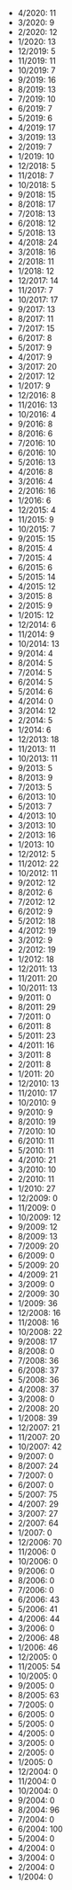 *  4/2020: 11
*  3/2020: 9
*  2/2020: 12
*  1/2020: 13
*  12/2019: 5
*  11/2019: 11
*  10/2019: 7
*  9/2019: 16
*  8/2019: 13
*  7/2019: 10
*  6/2019: 7
*  5/2019: 6
*  4/2019: 17
*  3/2019: 13
*  2/2019: 7
*  1/2019: 10
*  12/2018: 5
*  11/2018: 7
*  10/2018: 5
*  9/2018: 15
*  8/2018: 17
*  7/2018: 13
*  6/2018: 12
*  5/2018: 13
*  4/2018: 24
*  3/2018: 16
*  2/2018: 11
*  1/2018: 12
*  12/2017: 14
*  11/2017: 7
*  10/2017: 17
*  9/2017: 13
*  8/2017: 11
*  7/2017: 15
*  6/2017: 8
*  5/2017: 9
*  4/2017: 9
*  3/2017: 20
*  2/2017: 12
*  1/2017: 9
*  12/2016: 8
*  11/2016: 13
*  10/2016: 4
*  9/2016: 8
*  8/2016: 6
*  7/2016: 10
*  6/2016: 10
*  5/2016: 13
*  4/2016: 8
*  3/2016: 4
*  2/2016: 16
*  1/2016: 6
*  12/2015: 4
*  11/2015: 9
*  10/2015: 7
*  9/2015: 15
*  8/2015: 4
*  7/2015: 4
*  6/2015: 6
*  5/2015: 14
*  4/2015: 12
*  3/2015: 8
*  2/2015: 9
*  1/2015: 12
*  12/2014: 6
*  11/2014: 9
*  10/2014: 13
*  9/2014: 4
*  8/2014: 5
*  7/2014: 5
*  6/2014: 5
*  5/2014: 6
*  4/2014: 0
*  3/2014: 12
*  2/2014: 5
*  1/2014: 6
*  12/2013: 18
*  11/2013: 11
*  10/2013: 11
*  9/2013: 5
*  8/2013: 9
*  7/2013: 5
*  6/2013: 10
*  5/2013: 7
*  4/2013: 10
*  3/2013: 10
*  2/2013: 16
*  1/2013: 10
*  12/2012: 5
*  11/2012: 22
*  10/2012: 11
*  9/2012: 12
*  8/2012: 6
*  7/2012: 12
*  6/2012: 9
*  5/2012: 18
*  4/2012: 19
*  3/2012: 9
*  2/2012: 19
*  1/2012: 18
*  12/2011: 13
*  11/2011: 20
*  10/2011: 13
*  9/2011: 0
*  8/2011: 29
*  7/2011: 0
*  6/2011: 8
*  5/2011: 23
*  4/2011: 16
*  3/2011: 8
*  2/2011: 8
*  1/2011: 20
*  12/2010: 13
*  11/2010: 17
*  10/2010: 9
*  9/2010: 9
*  8/2010: 19
*  7/2010: 10
*  6/2010: 11
*  5/2010: 11
*  4/2010: 21
*  3/2010: 10
*  2/2010: 11
*  1/2010: 27
*  12/2009: 0
*  11/2009: 0
*  10/2009: 12
*  9/2009: 12
*  8/2009: 13
*  7/2009: 20
*  6/2009: 0
*  5/2009: 20
*  4/2009: 21
*  3/2009: 0
*  2/2009: 30
*  1/2009: 36
*  12/2008: 16
*  11/2008: 16
*  10/2008: 22
*  9/2008: 17
*  8/2008: 0
*  7/2008: 36
*  6/2008: 37
*  5/2008: 36
*  4/2008: 37
*  3/2008: 0
*  2/2008: 20
*  1/2008: 39
*  12/2007: 21
*  11/2007: 20
*  10/2007: 42
*  9/2007: 0
*  8/2007: 24
*  7/2007: 0
*  6/2007: 0
*  5/2007: 75
*  4/2007: 29
*  3/2007: 27
*  2/2007: 64
*  1/2007: 0
*  12/2006: 70
*  11/2006: 0
*  10/2006: 0
*  9/2006: 0
*  8/2006: 0
*  7/2006: 0
*  6/2006: 43
*  5/2006: 41
*  4/2006: 44
*  3/2006: 0
*  2/2006: 48
*  1/2006: 46
*  12/2005: 0
*  11/2005: 54
*  10/2005: 0
*  9/2005: 0
*  8/2005: 63
*  7/2005: 0
*  6/2005: 0
*  5/2005: 0
*  4/2005: 0
*  3/2005: 0
*  2/2005: 0
*  1/2005: 0
*  12/2004: 0
*  11/2004: 0
*  10/2004: 0
*  9/2004: 0
*  8/2004: 96
*  7/2004: 0
*  6/2004: 100
*  5/2004: 0
*  4/2004: 0
*  3/2004: 0
*  2/2004: 0
*  1/2004: 0